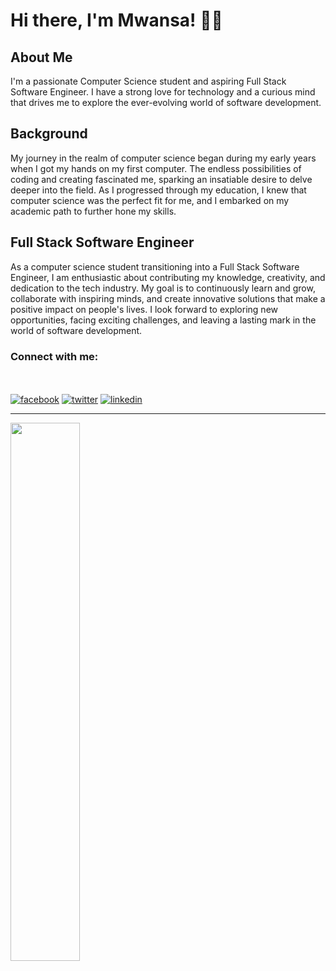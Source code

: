 # Hi there, I'm Mwansa! 👋🏾

## About Me
I'm a passionate Computer Science student and aspiring Full Stack Software Engineer. I have a strong love for technology and a curious mind that drives me to explore the ever-evolving world of software development.

## Background
My journey in the realm of computer science began during my early years when I got my hands on my first computer. The endless possibilities of coding and creating fascinated me, sparking an insatiable desire to delve deeper into the field. As I progressed through my education, I knew that computer science was the perfect fit for me, and I embarked on my academic path to further hone my skills.

## Full Stack Software Engineer
As a computer science student transitioning into a Full Stack Software Engineer, I am enthusiastic about contributing my knowledge, creativity, and dedication to the tech industry. My goal is to continuously learn and grow, collaborate with inspiring minds, and create innovative solutions that make a positive impact on people's lives. I look forward to exploring new opportunities, facing exciting challenges, and leaving a lasting mark in the world of software development.

### Connect with me:
<br></br>
[![facebook](https://github.com/shikhar1020jais1/Git-Social/blob/master/Icons/Facebook1.png (Facebook))][1]
[![twitter](https://github.com/shikhar1020jais1/Git-Social/blob/master/Icons/Twitter1.png (Twitter))][3]
[![linkedin](https://github.com/shikhar1020jais1/Git-Social/blob/master/Icons/LinkedIn1.png (LinkedIn))][4]

[1]: https://www.facebook.com/Mwansa_Shawn_Bwalya
[3]: https://www.twitter.com/Mwansa305
[4]: https://www.linkedin.com/in/mwansa-bwalya-515a89183

<!--
### Practicing my programming skills @
[![hackerrank](https://github.com/shikhar1020jais1/Git-Social/blob/master/Icons/Hackerrank1.png (Hackerrank))][8]

[8]: https://hackerrank.com/Mwansa_Bwalya
-->
<!--
**bwalya-305/bwalya-305** is a ✨ _special_ ✨ repository because its `README.md` (this file) appears on your GitHub profile.

Here are some ideas to get you started:

- 🔭 I’m currently working on ...
- 🌱 I’m currently learning ...
- 👯 I’m looking to collaborate on ...
- 🤔 I’m looking for help with ...
- 💬 Ask me about ...
- 📫 How to reach me: ...
- 😄 Pronouns: ...
- ⚡ Fun fact: ...
-->


***
<!-- <img align="left" src="https://github-readme-stats.vercel.app/api?username=bwalya-305&show_icons=true&theme=radical" /> -->
<img align="left" width="47%" margin="auto" src="https://github-readme-stats.vercel.app/api/top-langs/?username=bwalya-305&layout=compact" />
<!--
<img align="left" alt="CSS3" src="https://img.shields.io/badge/css3-%231572B6.svg?style=for-the-badge&logo=css3&logoColor=white"/>
<img align="left" alt="HTML5" src="https://img.shields.io/badge/html5-%23E34F26.svg?style=for-the-badge&logo=html5&logoColor=white"/>
<img align="left" alt="Java" src="https://img.shields.io/badge/java-%23ED8B00.svg?style=for-the-badge&logo=openjdk&logoColor=white"/>
<img align="left" alt="JavaScript" src="https://img.shields.io/badge/javascript-%23323330.svg?style=for-the-badge&logo=javascript&logoColor=%23F7DF1E"/>
<img alt="Python" src="https://img.shields.io/badge/python-3670A0?style=for-the-badge&logo=python&logoColor=ffdd54"/>
-->

